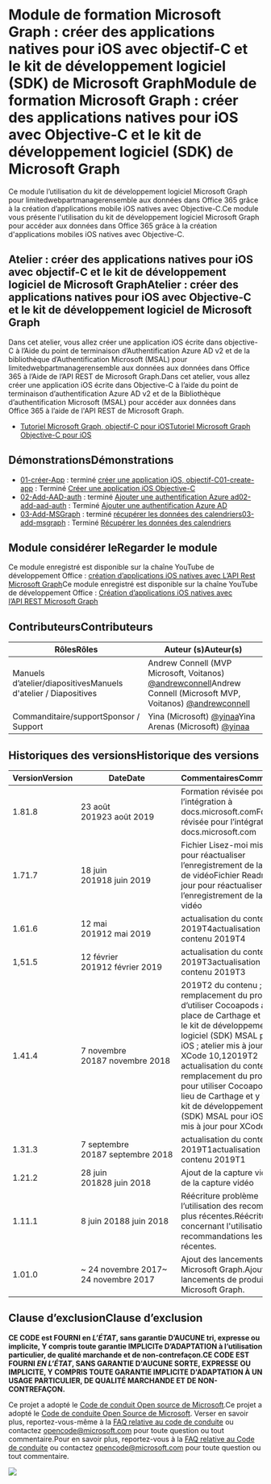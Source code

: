 # <a name="module-de-formation-microsoft-graph-crer-des-applications-natives-pour-ios-avec-objective-c-et-le-kit-de-dveloppement-logiciel-sdk-de-microsoft-graph"></a><span data-ttu-id="87296-101">Module de formation Microsoft Graph : créer des applications natives pour iOS avec objectif-C et le kit de développement logiciel (SDK) de Microsoft Graph</span><span class="sxs-lookup"><span data-stu-id="87296-101">Module de formation Microsoft Graph : créer des applications natives pour iOS avec Objective-C et le kit de développement logiciel (SDK) de Microsoft Graph</span></span>

<span data-ttu-id="87296-102">Ce module l’utilisation du kit de développement logiciel Microsoft Graph pour limitedwebpartmanagerensemble aux données dans Office 365 grâce à la création d’applications mobile iOS natives avec Objective-C.</span><span class="sxs-lookup"><span data-stu-id="87296-102">Ce module vous présente l'utilisation du kit de développement logiciel Microsoft Graph pour accéder aux données dans Office 365 grâce à la création d'applications mobiles iOS natives avec Objective-C.</span></span>

## <a name="atelier-crer-des-applications-natives-pour-ios-avec-objective-c-et-le-kit-de-dveloppement-logiciel-de-microsoft-graph"></a><span data-ttu-id="87296-103">Atelier : créer des applications natives pour iOS avec objectif-C et le kit de développement logiciel de Microsoft Graph</span><span class="sxs-lookup"><span data-stu-id="87296-103">Atelier : créer des applications natives pour iOS avec Objective-C et le kit de développement logiciel de Microsoft Graph</span></span>

<span data-ttu-id="87296-104">Dans cet atelier, vous allez créer une application iOS écrite dans objective-C à l’Aide du point de terminaison d’Authentification Azure AD v2 et de la bibliothèque d’Authentification Microsoft (MSAL) pour limitedwebpartmanagerensemble aux données aux données dans Office 365 à l’Aide de l’API REST de Microsoft Graph.</span><span class="sxs-lookup"><span data-stu-id="87296-104">Dans cet atelier, vous allez créer une application iOS écrite dans Objective-C à l’aide du point de terminaison d’authentification Azure AD v2 et de la Bibliothèque d’authentification Microsoft (MSAL) pour accéder aux données dans Office 365 à l’aide de l'API REST de Microsoft Graph.</span></span>

- [<span data-ttu-id="87296-105">Tutoriel Microsoft Graph, objectif-C pour iOS</span><span class="sxs-lookup"><span data-stu-id="87296-105">Tutoriel Microsoft Graph Objective-C pour iOS</span></span>](https://docs.microsoft.com/graph/tutorials/ios-objectivec)

## <a name="dmonstrations"></a><span data-ttu-id="87296-106">Démonstrations</span><span class="sxs-lookup"><span data-stu-id="87296-106">Démonstrations</span></span>

- <span data-ttu-id="87296-107">[01-créer-App](demos/01-create-app) : terminé [créer une application iOS, objectif-C](https://docs.microsoft.com/graph/tutorials/ios-objectivec?tutorial-step=1)</span><span class="sxs-lookup"><span data-stu-id="87296-107">[01-create-app](demos/01-create-app) : Terminé [Créer une application iOS Objective-C](https://docs.microsoft.com/graph/tutorials/ios-objectivec?tutorial-step=1)</span></span>
- <span data-ttu-id="87296-108">[02-Add-AAD-auth](demos/02-add-aad-auth) : terminé [Ajouter une authentification Azure ad](https://docs.microsoft.com/graph/tutorials/ios-objectivec?tutorial-step=3)</span><span class="sxs-lookup"><span data-stu-id="87296-108">[02-add-aad-auth](demos/02-add-aad-auth) : Terminé [Ajouter une authentification Azure AD](https://docs.microsoft.com/graph/tutorials/ios-objectivec?tutorial-step=3)</span></span>
- <span data-ttu-id="87296-109">[03-Add-MSGraph](demos/03-add-msgraph) : terminé [récupérer les données des calendriers](https://docs.microsoft.com/graph/tutorials/ios-objectivec?tutorial-step=4)</span><span class="sxs-lookup"><span data-stu-id="87296-109">[03-add-msgraph](demos/03-add-msgraph) : Terminé [Récupérer les données des calendriers](https://docs.microsoft.com/graph/tutorials/ios-objectivec?tutorial-step=4)</span></span>

## <a name="regarder-le-module"></a><span data-ttu-id="87296-110">Module considérer le</span><span class="sxs-lookup"><span data-stu-id="87296-110">Regarder le module</span></span>

<span data-ttu-id="87296-111">Ce module enregistré est disponible sur la chaîne YouTube de développement Office : [création d’applications iOS natives avec L’API Rest Microsoft Graph](https://youtu.be/Gg8Qy1Dqyzw)</span><span class="sxs-lookup"><span data-stu-id="87296-111">Ce module enregistré est disponible sur la chaîne YouTube de développement Office : [Création d’applications iOS natives avec l’API REST Microsoft Graph](https://youtu.be/Gg8Qy1Dqyzw)</span></span>

## <a name="contributeurs"></a><span data-ttu-id="87296-112">Contributeurs</span><span class="sxs-lookup"><span data-stu-id="87296-112">Contributeurs</span></span>

| <span data-ttu-id="87296-113">Rôles</span><span class="sxs-lookup"><span data-stu-id="87296-113">Rôles</span></span> | <span data-ttu-id="87296-114">Auteur (s)</span><span class="sxs-lookup"><span data-stu-id="87296-114">Auteur(s)</span></span> |
| -------------------- | ------------------------------------------------------------------------------------ |
| <span data-ttu-id="87296-115">Manuels d’atelier/diapositives</span><span class="sxs-lookup"><span data-stu-id="87296-115">Manuels d'atelier / Diapositives</span></span> | <span data-ttu-id="87296-116">Andrew Connell (MVP Microsoft, Voitanos) [@andrewconnell](//github.com/andrewconnell)</span><span class="sxs-lookup"><span data-stu-id="87296-116">Andrew Connell (Microsoft MVP, Voitanos) [@andrewconnell](//github.com/andrewconnell)</span></span> |
| <span data-ttu-id="87296-117">Commanditaire/support</span><span class="sxs-lookup"><span data-stu-id="87296-117">Sponsor / Support</span></span> | <span data-ttu-id="87296-118">Yina (Microsoft) [@yinaa](//github.com/yinaa)</span><span class="sxs-lookup"><span data-stu-id="87296-118">Yina Arenas (Microsoft) [@yinaa](//github.com/yinaa)</span></span> |

## <a name="historique-des-versions"></a><span data-ttu-id="87296-119">Historiques des versions</span><span class="sxs-lookup"><span data-stu-id="87296-119">Historique des versions</span></span>

| <span data-ttu-id="87296-120">Version</span><span class="sxs-lookup"><span data-stu-id="87296-120">Version</span></span> | <span data-ttu-id="87296-121">Date</span><span class="sxs-lookup"><span data-stu-id="87296-121">Date</span></span> | <span data-ttu-id="87296-122">Commentaires</span><span class="sxs-lookup"><span data-stu-id="87296-122">Commentaires</span></span> |
| ------- | ------------------ | ------------------------------------------------------------------------------------------------------------------------------------ |
| <span data-ttu-id="87296-123">1.8</span><span class="sxs-lookup"><span data-stu-id="87296-123">1.8</span></span> | <span data-ttu-id="87296-124">23 août 2019</span><span class="sxs-lookup"><span data-stu-id="87296-124">23 août 2019</span></span> | <span data-ttu-id="87296-125">Formation révisée pour l’intégration à docs.microsoft.com</span><span class="sxs-lookup"><span data-stu-id="87296-125">Formation révisée pour l’intégration à docs.microsoft.com</span></span> |
| <span data-ttu-id="87296-126">1.7</span><span class="sxs-lookup"><span data-stu-id="87296-126">1.7</span></span> | <span data-ttu-id="87296-127">18 juin 2019</span><span class="sxs-lookup"><span data-stu-id="87296-127">18 juin 2019</span></span> | <span data-ttu-id="87296-128">Fichier Lisez-moi mis à jour pour réactualiser l’enregistrement de la capture de vidéo</span><span class="sxs-lookup"><span data-stu-id="87296-128">Fichier Readme mis à jour pour réactualiser l’enregistrement de la capture vidéo</span></span> |
| <span data-ttu-id="87296-129">1.6</span><span class="sxs-lookup"><span data-stu-id="87296-129">1.6</span></span> | <span data-ttu-id="87296-130">12 mai 2019</span><span class="sxs-lookup"><span data-stu-id="87296-130">12 mai 2019</span></span> | <span data-ttu-id="87296-131">actualisation du contenu 2019T4</span><span class="sxs-lookup"><span data-stu-id="87296-131">actualisation du contenu 2019T4</span></span> |
| <span data-ttu-id="87296-132">1,5</span><span class="sxs-lookup"><span data-stu-id="87296-132">1.5</span></span> | <span data-ttu-id="87296-133">12 février 2019</span><span class="sxs-lookup"><span data-stu-id="87296-133">12 février 2019</span></span> | <span data-ttu-id="87296-134">actualisation du contenu 2019T3</span><span class="sxs-lookup"><span data-stu-id="87296-134">actualisation du contenu 2019T3</span></span> |
| <span data-ttu-id="87296-135">1.4</span><span class="sxs-lookup"><span data-stu-id="87296-135">1.4</span></span> | <span data-ttu-id="87296-136">7 novembre 2018</span><span class="sxs-lookup"><span data-stu-id="87296-136">7 novembre 2018</span></span> | <span data-ttu-id="87296-137">2019T2 du contenu ; remplacement du processus d’utiliser Cocoapods à la place de Carthage et y inclure le kit de développement logiciel (SDK) MSAL pour iOS ; atelier mis à jour pour XCode 10,1</span><span class="sxs-lookup"><span data-stu-id="87296-137">2019T2 actualisation du contenu ; remplacement du processus pour utiliser Cocoapods au lieu de Carthage et y inclure le kit de développement logiciel (SDK) MSAL pour iOS ; atelier mis à jour pour XCode 10.1</span></span> |
| <span data-ttu-id="87296-138">1.3</span><span class="sxs-lookup"><span data-stu-id="87296-138">1.3</span></span> | <span data-ttu-id="87296-139">7 septembre 2018</span><span class="sxs-lookup"><span data-stu-id="87296-139">7 septembre 2018</span></span> | <span data-ttu-id="87296-140">actualisation du contenu 2019T1</span><span class="sxs-lookup"><span data-stu-id="87296-140">actualisation du contenu 2019T1</span></span> |
| <span data-ttu-id="87296-141">1.2</span><span class="sxs-lookup"><span data-stu-id="87296-141">1.2</span></span> | <span data-ttu-id="87296-142">28 juin 2018</span><span class="sxs-lookup"><span data-stu-id="87296-142">28 juin 2018</span></span> | <span data-ttu-id="87296-143">Ajout de la capture vidéo</span><span class="sxs-lookup"><span data-stu-id="87296-143">Ajout de la capture vidéo</span></span> |
| <span data-ttu-id="87296-144">1.1</span><span class="sxs-lookup"><span data-stu-id="87296-144">1.1</span></span> | <span data-ttu-id="87296-145">8 juin 2018</span><span class="sxs-lookup"><span data-stu-id="87296-145">8 juin 2018</span></span> | <span data-ttu-id="87296-146">Réécriture problème l’utilisation des recommands, plus récentes.</span><span class="sxs-lookup"><span data-stu-id="87296-146">Réécriture concernant l'utilisation des recommandations les plus récentes.</span></span> |
| <span data-ttu-id="87296-147">1.0</span><span class="sxs-lookup"><span data-stu-id="87296-147">1.0</span></span> | <span data-ttu-id="87296-148">~ 24 novembre 2017</span><span class="sxs-lookup"><span data-stu-id="87296-148">~ 24 novembre 2017</span></span> | <span data-ttu-id="87296-149">Ajout des lancements de liés à Microsoft Graph.</span><span class="sxs-lookup"><span data-stu-id="87296-149">Ajout des lancements de produits liés à Microsoft Graph.</span></span> |

## <a name="clause-dexclusion"></a><span data-ttu-id="87296-150">Clause d’exclusion</span><span class="sxs-lookup"><span data-stu-id="87296-150">Clause d’exclusion</span></span>

<span data-ttu-id="87296-151">**CE CODE est FOURNI en _L’ÉTAT_, sans garantie D’AUCUNE tri, expresse ou implicite, Y compris toute garantie IMPLICITe D’ADAPTATION à l’utilisation particulier, de qualité marchande et de non-contrefaçon.**</span><span class="sxs-lookup"><span data-stu-id="87296-151">**CE CODE EST FOURNI _EN L’ÉTAT_, SANS GARANTIE D'AUCUNE SORTE, EXPRESSE OU IMPLICITE, Y COMPRIS TOUTE GARANTIE IMPLICITE D'ADAPTATION À UN USAGE PARTICULIER, DE QUALITÉ MARCHANDE ET DE NON-CONTREFAÇON.**</span></span>

<span data-ttu-id="87296-152">Ce projet a adopté le [Code de conduit Open source de Microsoft](https://opensource.microsoft.com/codeofconduct/).</span><span class="sxs-lookup"><span data-stu-id="87296-152">Ce projet a adopté le [Code de conduite Open Source de Microsoft](https://opensource.microsoft.com/codeofconduct/).</span></span> <span data-ttu-id="87296-153">Verser en savoir plus, reportez-vous-même à la [FAQ relative au code de conduite](https://opensource.microsoft.com/codeofconduct/faq/) ou contactez [opencode@microsoft.com](mailto:opencode@microsoft.com) pour toute question ou tout commentaire.</span><span class="sxs-lookup"><span data-stu-id="87296-153">Pour en savoir plus, reportez-vous à la [FAQ relative au Code de conduite](https://opensource.microsoft.com/codeofconduct/faq/) ou contactez [opencode@microsoft.com](mailto:opencode@microsoft.com) pour toute question ou tout commentaire.</span></span>

<img src="https://telemetry.sharepointpnp.com/msgraph-training-ios-objectivec" />
